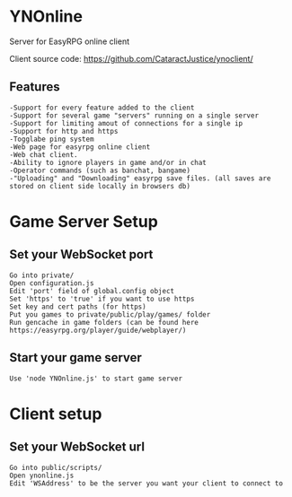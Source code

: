 # YNOnline

Server for EasyRPG online client 

Client source code: https://github.com/CataractJustice/ynoclient/

## Features

```
-Support for every feature added to the client
-Support for several game "servers" running on a single server
-Support for limiting amout of connections for a single ip
-Support for http and https
-Togglabe ping system
-Web page for easyrpg online client
-Web chat client.
-Ability to ignore players in game and/or in chat
-Operator commands (such as banchat, bangame)
-"Uploading" and "Downloading" easyrpg save files. (all saves are stored on client side locally in browsers db)
```


# Game Server Setup
## Set your WebSocket port
```
Go into private/ 
Open configuration.js
Edit 'port' field of global.config object
Set 'https' to 'true' if you want to use https
Set key and cert paths (for https)
Put you games to private/public/play/games/ folder
Run gencache in game folders (can be found here https://easyrpg.org/player/guide/webplayer/)
```
## Start your game server
```
Use 'node YNOnline.js' to start game server
```

# Client setup

## Set your WebSocket url
```
Go into public/scripts/
Open ynonline.js
Edit 'WSAddress' to be the server you want your client to connect to
```

